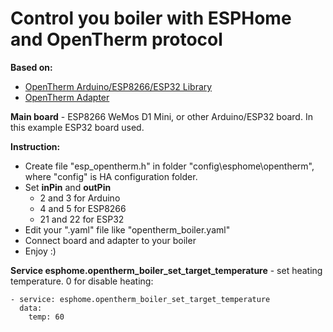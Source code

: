 # Control you boiler with ESPHome and OpenTherm protocol

**Based on:**
* [OpenTherm Arduino/ESP8266/ESP32 Library](https://github.com/ihormelnyk/opentherm_library)
* [OpenTherm Adapter](https://ihormelnyk.com/opentherm_adapter)

**Main board** - ESP8266 WeMos D1 Mini, or other Arduino/ESP32 board. In this example ESP32 board used.

**Instruction:**
* Create file "esp_opentherm.h" in folder "config\esphome\opentherm", where "config" is HA configuration folder.
* Set **inPin** and **outPin**
  * 2 and 3 for Arduino
  * 4 and 5 for ESP8266
  * 21 and 22 for ESP32
* Edit your ".yaml" file like "opentherm_boiler.yaml"
* Connect board and adapter to your boiler
* Enjoy :)


**Service esphome.opentherm_boiler_set_target_temperature** - set heating temperature. 0 for disable heating:

```
- service: esphome.opentherm_boiler_set_target_temperature
  data:
    temp: 60
```

